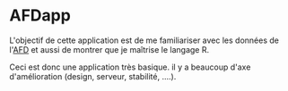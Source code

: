 # AFDapp

L'objectif de cette application est de me familiariser avec les données de l'[AFD](https://www.data.gouv.fr/en/organizations/agence-francaise-de-developpement-afd/) et aussi de montrer que je maîtrise le langage R.

Ceci est donc une application très basique. il y a beaucoup d'axe d'amélioration (design, serveur, stabilité, ....).